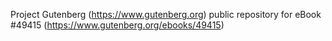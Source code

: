 Project Gutenberg (https://www.gutenberg.org) public repository for eBook #49415 (https://www.gutenberg.org/ebooks/49415)
